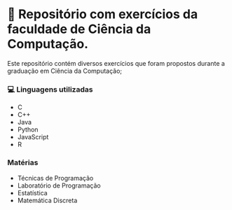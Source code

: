 # 📖 Repositório com exercícios da faculdade de Ciência da Computação.

Este repositório contém diversos exercícios que foram propostos durante a graduação em Ciência da Computação;

### 💻 Linguagens utilizadas

- C
- C++
- Java
- Python
- JavaScript
- R

### Matérias

- Técnicas de Programação
- Laboratório de Programação
- Estatística
- Matemática Discreta
